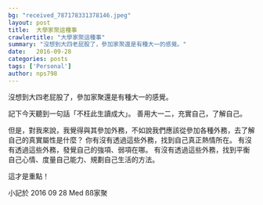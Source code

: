 ```yaml
---
bg: "received_787178331378146.jpeg"
layout: post
title:  大學家聚這種事
crawlertitle: "大學家聚這種事"
summary: "沒想到大四老屁股了，參加家聚還是有種大一的感覺。"
date:   2016-09-28
categories: posts
tags: ['Personal']
author: nps798
---
```


沒想到大四老屁股了，參加家聚還是有種大一的感覺。

記下今天聽到一句話「不枉此生讀成大」。
善用大一二，充實自己，了解自己。

但是，對我來說，我覺得與其參加外務，不如說我們應該從參加各種外務，去了解自己的真實屬性是什麼？
你有沒有透過這些外務，找到自己真正熱情所在。
有沒有透過這些外務，發覺自己的強項、弱項在哪。
有沒有透過這些外務，找到平衡自己心情、度量自己能力、規劃自己生活的方法。

這才是重點！

小記於 2016 09 28 Med ßß家聚






